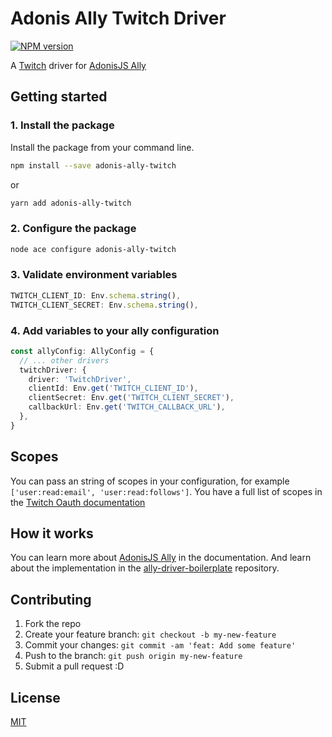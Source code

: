 # Adonis Ally Twitch Driver

[![NPM version](https://img.shields.io/npm/v/adonis-ally-twitch.svg)](https://www.npmjs.com/package/adonis-ally-twitch)

A [Twitch](https://twitch.tv/) driver for [AdonisJS Ally](https://docs.adonisjs.com/guides/auth/social)

## Getting started

### 1. Install the package

Install the package from your command line.

```bash
npm install --save adonis-ally-twitch
```

or

```bash
yarn add adonis-ally-twitch
```

### 2. Configure the package

```bash
node ace configure adonis-ally-twitch
```

### 3. Validate environment variables

```ts
TWITCH_CLIENT_ID: Env.schema.string(),
TWITCH_CLIENT_SECRET: Env.schema.string(),
```

### 4. Add variables to your ally configuration

```ts
const allyConfig: AllyConfig = {
  // ... other drivers
  twitchDriver: {
    driver: 'TwitchDriver',
    clientId: Env.get('TWITCH_CLIENT_ID'),
    clientSecret: Env.get('TWITCH_CLIENT_SECRET'),
    callbackUrl: Env.get('TWITCH_CALLBACK_URL'),
  },
}
```

## Scopes

You can pass an string of scopes in your configuration, for example `['user:read:email', 'user:read:follows']`. You have a full list of scopes in the [Twitch Oauth documentation](https://dev.twitch.tv/docs/authentication#scopes)

## How it works

You can learn more about [AdonisJS Ally](https://docs.adonisjs.com/guides/auth/social) in the documentation. And learn about the implementation in the [ally-driver-boilerplate](https://github.com/adonisjs-community/ally-driver-boilerplate) repository.

## Contributing

1. Fork the repo
2. Create your feature branch: `git checkout -b my-new-feature`
3. Commit your changes: `git commit -am 'feat: Add some feature'`
4. Push to the branch: `git push origin my-new-feature`
5. Submit a pull request :D

## License

[MIT](LICENSE)

